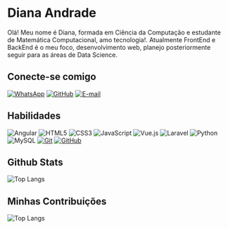 # Diana Andrade

Olá! Meu nome é Diana, formada em Ciência da Computação e estudante de Matemática Computacional, amo tecnologia!. Atualmente FrontEnd e BackEnd é o meu foco, desenvolvimento web, planejo posteriormente seguir para as áreas de Data Science.

## Conecte-se comigo
[![WhatsApp](https://img.shields.io/badge/WhatsApp-25D366?style=for-the-badge&logo=whatsapp&logoColor=white)](https://wa.me/21987790327)
[![GitHub](https://img.shields.io/badge/GitHub-100000?style=for-the-badge&logo=github&logoColor=white)](https://github.com/dianasandrade2016)
[![E-mail](https://img.shields.io/badge/-Email-000?style=for-the-badge&logo=microsoft-outlook&logoColor=007BFF)](mailto:dianasandrade@hotmail.com)

## Habilidades
![Angular](https://img.shields.io/badge/Angular-000?style=for-the-badge&logo=angular&logoColor=C3002F)
![HTML5](https://img.shields.io/badge/HTML-000?style=for-the-badge&logo=html5&logoColor=30A3DC)
![CSS3](https://img.shields.io/badge/CSS3-000?style=for-the-badge&logo=css3&logoColor=E94D5F)
![JavaScript](https://img.shields.io/badge/JavaScript-000?style=for-the-badge&logo=javascript&logoColor=30A3DC)
![Vue.js](https://img.shields.io/badge/vuejs-%2335495e.svg?style=for-the-badge&logo=vuedotjs&logoColor=%234FC08D)
![Laravel](https://img.shields.io/badge/laravel-%23FF2D20.svg?style=for-the-badge&logo=laravel&logoColor=white)
![Python](https://img.shields.io/badge/python-3670A0?style=for-the-badge&logo=python&logoColor=ffdd54)
![MySQL](https://img.shields.io/badge/MySQL-000?logo=mysql&style=for-the-badge)
[![Git](https://img.shields.io/badge/Git-000?style=for-the-badge&logo=git&logoColor=E94D5F)](https://git-scm.com/doc)
[![GitHub](https://img.shields.io/badge/GitHub-000?style=for-the-badge&logo=github&logoColor=30A3DC)](https://docs.github.com/)

## Github Stats
![Top Langs](https://github-readme-stats-git-masterrstaa-rickstaa.vercel.app/api/top-langs/?username=dianaandrade&bg_color=000&border_color=30A3DC&title_color=E94D5F&text_color=FFF)

## Minhas Contribuições
![Top Langs](https://github-readme-stats-git-masterrstaa-rickstaa.vercel.app/api/top-langs/?username=dianaandrade&layout=compact&bg_color=000&border_color=30A3DC&title_color=E94D5F&text_color=FFF)
